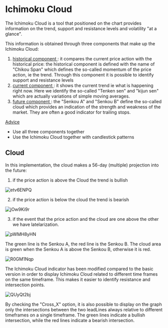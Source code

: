 # <H1> Ichimoku Cloud </H1>

The Ichimoku Cloud is a tool that positioned on the chart provides information on the trend, support and resistance levels and volatility "at a glance".

This information is obtained through three components that make up the Ichimoku Cloud:
1. <ins> historical component </ins>: it compares the current price action with the historical price: the historical component is defined with the name of "Chikou Span" which defines the so-called momentum of the price action, ie the trend. Through this component it is possible to identify support and resistance levels
2. <ins> current component </ins>: it shows the current trend ie what is happening right now. Here we identify the so-called "Tenken sen" and "kijun sen" which are actually variations of simple moving averages.
3. <ins> future component </ins>: the "Senkou A" and "Senkou B" define the so-called cloud which provides an indication of the strength and weakness of the market.
They are often a good indicator for trailing stops.

<ins> Advice </ins>

- Use all three components together
- Use the Ichimoku Cloud together with candlestick patterns

<H2> Cloud </H2>

In this implementation, the cloud makes a 56-day (multiple) projection into the future:

1. if the price action is above the Cloud the trend is bullish

![etv6ENPQ](https://user-images.githubusercontent.com/57445485/126187865-27c140b4-5515-4d46-85b9-ec0bbfa2a226.png)

2. if the price action is below the cloud the trend is bearish

![jOw9Ki9r](https://user-images.githubusercontent.com/57445485/126187741-984d36ea-1239-4b47-8496-54ded1e696a5.png)

3. if the event that the price action and the cloud are one above the other we have latelarization.

![pWMH8yHN](https://user-images.githubusercontent.com/57445485/126188878-29142d21-b6bd-44a7-bda7-affe47fd5264.png)

The green line is the Senkou A, the red line is the Senkou B.
The cloud area is green when the Senkou A is above the Senkou B, otherwise it is red.

![R0GM1Nqp](https://user-images.githubusercontent.com/57445485/125323748-6f9df600-e33f-11eb-8cc1-def4d79fc51a.png)

The Ichimoku Cloud indicator has been modified compared to the basic version in order to display Ichimoku Cloud related to different time frames on the same timeframe. This makes it easier to identify resistance and intersection points.

![QUyQt2bj](https://user-images.githubusercontent.com/57445485/125323473-1afa7b00-e33f-11eb-898d-de66acb97b35.png)

By checking the "Cross_X" option, it is also possible to display on the graph only the intersections between the two leadLines always relative to different timeframes on a single timeframe. The green lines indicate a bullish intersection, while the red lines indicate a bearish intersection.
